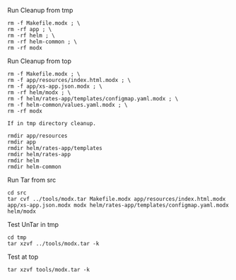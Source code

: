 Run Cleanup from tmp
```
rm -f Makefile.modx ; \
rm -rf app ; \
rm -rf helm ; \
rm -rf helm-common ; \
rm -rf modx
```
Run Cleanup from top
```
rm -f Makefile.modx ; \
rm -f app/resources/index.html.modx ; \
rm -f app/xs-app.json.modx ; \
rm -rf helm/modx ; \
rm -f helm/rates-app/templates/configmap.yaml.modx ; \
rm -f helm-common/values.yaml.modx ; \
rm -rf modx

If in tmp directory cleanup.

rmdir app/resources
rmdir app
rmdir helm/rates-app/templates
rmdir helm/rates-app
rmdir helm
rmdir helm-common

```
Run Tar from src
```
cd src
tar cvf ../tools/modx.tar Makefile.modx app/resources/index.html.modx app/xs-app.json.modx modx helm/rates-app/templates/configmap.yaml.modx helm/modx
```
Test UnTar in tmp
```
cd tmp
tar xzvf ../tools/modx.tar -k
```
Test at top
```
tar xzvf tools/modx.tar -k
```
